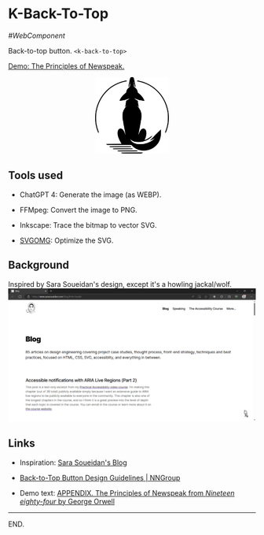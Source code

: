# K-Back-To-Top

_#WebComponent_

Back-to-top button. `<k-back-to-top>`

[Demo: The Principles of Newspeak.](https://kaitos-back-to-top.vercel.app/)

<p align="center">
    <img src="DALLE-2024-04-18-jackal-1--resized--svgomg-defaults.svg" width="150" alt="Howling jackal" />
</p>


## Tools used

- ChatGPT 4: Generate the image (as WEBP).

- FFMpeg: Convert the image to PNG.

- Inkscape: Trace the bitmap to vector SVG.

- [SVGOMG](https://jakearchibald.github.io/svgomg/): Optimize the SVG.


## Background

Inspired by Sara Soueidan's design, except it's a howling jackal/wolf.
![SaraSoueidan's blog](2024-03-05--sarasoueidan.com__blog.png)


## Links

- Inspiration:
[Sara Soueidan's Blog](https://www.sarasoueidan.com/blog/)

- [Back-to-Top Button Design Guidelines | NNGroup](https://www.nngroup.com/articles/back-to-top/)

- Demo text:
[APPENDIX. The Principles of Newspeak from _Nineteen eighty-four_ by George Orwell](https://gutenberg.net.au/ebooks01/0100021h.html#ch24)

---

END.
